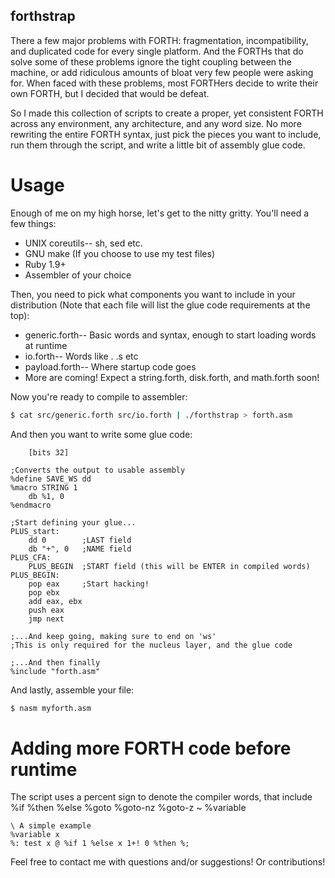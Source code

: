 forthstrap
----------

There a few major problems with FORTH: fragmentation, incompatibility, and duplicated code for every single platform. And the FORTHs that do solve some of these problems ignore the tight coupling between the machine, or add ridiculous amounts of bloat very few people were asking for. When faced with these problems, most FORTHers decide to write their own FORTH, but I decided that would be defeat.  

So I made this collection of scripts to create a proper, yet consistent FORTH across any environment, any architecture, and any word size. No more rewriting the entire FORTH syntax, just pick the pieces you want to include, run them through the script, and write a little bit of assembly glue code.

# Usage

Enough of me on my high horse, let's get to the nitty gritty. You'll need a few things:

* UNIX coreutils-- sh, sed etc.
* GNU make (If you choose to use my test files)
* Ruby 1.9+
* Assembler of your choice

Then, you need to pick what components you want to include in your distribution (Note that each file will list the glue code requirements at the top):

* generic.forth-- Basic words and syntax, enough to start loading words at runtime
* io.forth-- Words like . .s etc
* payload.forth-- Where startup code goes
* More are coming! Expect a string.forth, disk.forth, and math.forth soon!

Now you're ready to compile to assembler:

```bash
$ cat src/generic.forth src/io.forth | ./forthstrap > forth.asm
```

And then you want to write some glue code:

```assembly
	[bits 32]

;Converts the output to usable assembly
%define SAVE_WS dd
%macro STRING 1
	db %1, 0
%endmacro

;Start defining your glue...
PLUS_start:
	dd 0		;LAST field
	db "+", 0	;NAME field
PLUS_CFA:		
	PLUS_BEGIN	;START field (this will be ENTER in compiled words)
PLUS_BEGIN:
	pop eax		;Start hacking!
	pop ebx
	add eax, ebx
	push eax
	jmp next

;...And keep going, making sure to end on 'ws'
;This is only required for the nucleus layer, and the glue code

;...And then finally
%include "forth.asm"
```

And lastly, assemble your file:

```bash
$ nasm myforth.asm
```

# Adding more FORTH code before runtime
The script uses a percent sign to denote the compiler words, that include %if %then %else %goto %goto-nz %goto-z ~ %variable

```forth
\ A simple example
%variable x
%: test x @ %if 1 %else x 1+! 0 %then %;
```

Feel free to contact me with questions and/or suggestions! Or contributions!
